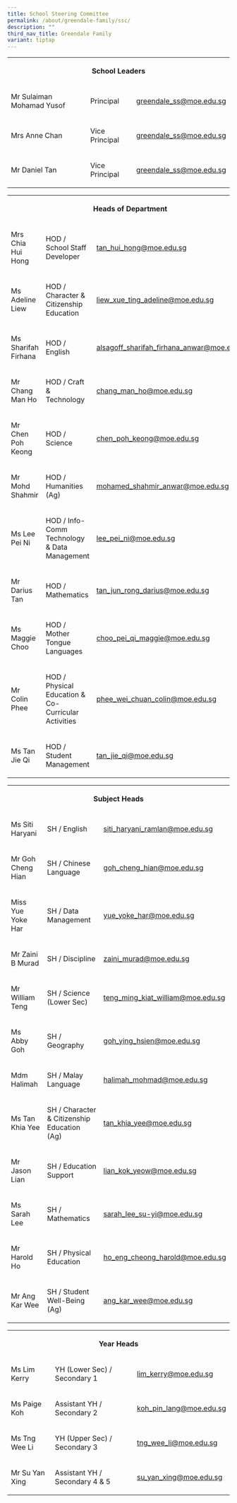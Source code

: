 ```yaml
---
title: School Steering Committee
permalink: /about/greendale-family/ssc/
description: ""
third_nav_title: Greendale Family
variant: tiptap
---
```

<table style="minWidth: 75px">
<colgroup>
<col>
<col>
<col>
</colgroup>
<tbody>
<tr>
<th rowspan="1" colspan="3">
<p>School Leaders</p>
</th>
</tr>
<tr>
<td rowspan="1" colspan="1">
<p>Mr Sulaiman Mohamad Yusof</p>
</td>
<td rowspan="1" colspan="1">
<p>Principal</p>
</td>
<td rowspan="1" colspan="1">
<p><a href="mailto:greendale_ss@moe.edu.sg" rel="noopener noreferrer nofollow" target="_blank">greendale_ss@moe.edu.sg</a>
</p>
</td>
</tr>
<tr>
<td rowspan="1" colspan="1">
<p>Mrs Anne Chan</p>
</td>
<td rowspan="1" colspan="1">
<p>Vice Principal</p>
</td>
<td rowspan="1" colspan="1">
<p><a href="mailto:greendale_ss@moe.edu.sg" rel="noopener noreferrer nofollow" target="_blank">greendale_ss@moe.edu.sg</a>
</p>
</td>
</tr>
<tr>
<td rowspan="1" colspan="1">
<p>Mr Daniel Tan</p>
</td>
<td rowspan="1" colspan="1">
<p>Vice Principal</p>
</td>
<td rowspan="1" colspan="1">
<p><a href="mailto:greendale_ss@moe.edu.sg" rel="noopener noreferrer nofollow" target="_blank">greendale_ss@moe.edu.sg</a>
</p>
</td>
</tr>
</tbody>
</table>
<table style="minWidth: 75px">
<colgroup>
<col>
<col>
<col>
</colgroup>
<tbody>
<tr>
<th rowspan="1" colspan="3">
<p>Heads of Department</p>
</th>
</tr>
<tr>
<td rowspan="1" colspan="1">
<p>Mrs Chia Hui Hong</p>
</td>
<td rowspan="1" colspan="1">
<p>HOD / School Staff Developer</p>
</td>
<td rowspan="1" colspan="1">
<p><a href="mailto:tan_hui_hong@moe.edu.sg" rel="noopener noreferrer nofollow" target="_blank">tan_hui_hong@moe.edu.sg</a>
</p>
</td>
</tr>
<tr>
<td rowspan="1" colspan="1">
<p>Ms Adeline Liew</p>
</td>
<td rowspan="1" colspan="1">
<p>HOD / Character &amp; Citizenship Education</p>
</td>
<td rowspan="1" colspan="1">
<p><a href="mailto:liew_xue_ting_adeline@moe.edu.sg" rel="noopener noreferrer nofollow" target="_blank">liew_xue_ting_adeline@moe.edu.sg</a>
</p>
</td>
</tr>
<tr>
<td rowspan="1" colspan="1">
<p>Ms Sharifah Firhana</p>
</td>
<td rowspan="1" colspan="1">
<p>HOD / English</p>
</td>
<td rowspan="1" colspan="1">
<p><a href="mailto:alsagoff_sharifah_firhana_anwar@moe.edu.sg" rel="noopener noreferrer nofollow" target="_blank">alsagoff_sharifah_firhana_anwar@moe.edu.sg</a>
</p>
</td>
</tr>
<tr>
<td rowspan="1" colspan="1">
<p>Mr Chang Man Ho</p>
</td>
<td rowspan="1" colspan="1">
<p>HOD / Craft &amp; Technology</p>
</td>
<td rowspan="1" colspan="1">
<p><a href="mailto:chang_man_ho@moe.edu.sg" rel="noopener noreferrer nofollow" target="_blank">chang_man_ho@moe.edu.sg</a>
</p>
</td>
</tr>
<tr>
<td rowspan="1" colspan="1">
<p>Mr Chen Poh Keong</p>
</td>
<td rowspan="1" colspan="1">
<p>HOD / Science</p>
</td>
<td rowspan="1" colspan="1">
<p><a href="mailto:chen_poh_keong@moe.edu.sg" rel="noopener noreferrer nofollow" target="_blank">chen_poh_keong@moe.edu.sg</a>
</p>
</td>
</tr>
<tr>
<td rowspan="1" colspan="1">
<p>Mr Mohd Shahmir</p>
</td>
<td rowspan="1" colspan="1">
<p>HOD / Humanities (Ag)</p>
</td>
<td rowspan="1" colspan="1">
<p><a href="mailto:mohamed_shahmir_anwar@moe.edu.sg" rel="noopener noreferrer nofollow" target="_blank">mohamed_shahmir_anwar@moe.edu.sg</a>
</p>
</td>
</tr>
<tr>
<td rowspan="1" colspan="1">
<p>Ms Lee Pei Ni</p>
</td>
<td rowspan="1" colspan="1">
<p>HOD / Info-Comm Technology &amp; Data Management</p>
</td>
<td rowspan="1" colspan="1">
<p><a href="mailto:lee_pei_ni@moe.edu.sg" rel="noopener noreferrer nofollow" target="_blank">lee_pei_ni@moe.edu.sg</a>
</p>
</td>
</tr>
<tr>
<td rowspan="1" colspan="1">
<p>Mr Darius Tan</p>
</td>
<td rowspan="1" colspan="1">
<p>HOD / Mathematics</p>
</td>
<td rowspan="1" colspan="1">
<p><a href="mailto:tan_jun_rong_darius@moe.edu.sg" rel="noopener noreferrer nofollow" target="_blank">tan_jun_rong_darius@moe.edu.sg</a>
</p>
</td>
</tr>
<tr>
<td rowspan="1" colspan="1">
<p>Ms Maggie Choo</p>
</td>
<td rowspan="1" colspan="1">
<p>HOD / Mother Tongue Languages</p>
</td>
<td rowspan="1" colspan="1">
<p><a href="mailto:choo_pei_qi_maggie@moe.edu.sg" rel="noopener noreferrer nofollow" target="_blank">choo_pei_qi_maggie@moe.edu.sg</a>
</p>
</td>
</tr>
<tr>
<td rowspan="1" colspan="1">
<p>Mr Colin Phee</p>
</td>
<td rowspan="1" colspan="1">
<p>HOD / Physical Education &amp; Co-Curricular Activities</p>
</td>
<td rowspan="1" colspan="1">
<p><a href="mailto:phee_wei_chuan_colin@moe.edu.sg" rel="noopener noreferrer nofollow" target="_blank">phee_wei_chuan_colin@moe.edu.sg</a>
</p>
</td>
</tr>
<tr>
<td rowspan="1" colspan="1">
<p>Ms Tan Jie Qi</p>
</td>
<td rowspan="1" colspan="1">
<p>HOD / Student Management</p>
</td>
<td rowspan="1" colspan="1">
<p><a href="mailto:tan_jie_qi@moe.edu.sg" rel="noopener noreferrer nofollow" target="_blank">tan_jie_qi@moe.edu.sg</a>
</p>
</td>
</tr>
</tbody>
</table>
<table style="minWidth: 75px">
<colgroup>
<col>
<col>
<col>
</colgroup>
<tbody>
<tr>
<th rowspan="1" colspan="3">
<p>Subject Heads</p>
</th>
</tr>
<tr>
<td rowspan="1" colspan="1">
<p>Ms Siti Haryani</p>
</td>
<td rowspan="1" colspan="1">
<p>SH / English</p>
</td>
<td rowspan="1" colspan="1">
<p><a href="mailto:siti_haryani_ramlan@moe.edu.sg" rel="noopener noreferrer nofollow" target="_blank">siti_haryani_ramlan@moe.edu.sg</a>
</p>
</td>
</tr>
<tr>
<td rowspan="1" colspan="1">
<p>Mr Goh Cheng Hian</p>
</td>
<td rowspan="1" colspan="1">
<p>SH / Chinese Language</p>
</td>
<td rowspan="1" colspan="1">
<p><a href="mailto:goh_cheng_hian@moe.edu.sg" rel="noopener noreferrer nofollow" target="_blank">goh_cheng_hian@moe.edu.sg</a>
</p>
</td>
</tr>
<tr>
<td rowspan="1" colspan="1">
<p>Miss Yue Yoke Har</p>
</td>
<td rowspan="1" colspan="1">
<p>SH / Data Management</p>
</td>
<td rowspan="1" colspan="1">
<p><a href="mailto:yue_yoke_har@moe.edu.sg" rel="noopener noreferrer nofollow" target="_blank">yue_yoke_har@moe.edu.sg</a>
</p>
</td>
</tr>
<tr>
<td rowspan="1" colspan="1">
<p>Mr Zaini B Murad</p>
</td>
<td rowspan="1" colspan="1">
<p>SH / Discipline</p>
</td>
<td rowspan="1" colspan="1">
<p><a href="mailto:zaini_murad@moe.edu.sg" rel="noopener noreferrer nofollow" target="_blank">zaini_murad@moe.edu.sg</a>
</p>
</td>
</tr>
<tr>
<td rowspan="1" colspan="1">
<p>Mr William Teng</p>
</td>
<td rowspan="1" colspan="1">
<p>SH / Science (Lower Sec)</p>
</td>
<td rowspan="1" colspan="1">
<p><a href="mailto:teng_ming_kiat_william@moe.edu.sg" rel="noopener noreferrer nofollow" target="_blank">teng_ming_kiat_william@moe.edu.sg</a>
</p>
</td>
</tr>
<tr>
<td rowspan="1" colspan="1">
<p>Ms Abby Goh</p>
</td>
<td rowspan="1" colspan="1">
<p>SH / Geography</p>
</td>
<td rowspan="1" colspan="1">
<p><a href="mailto:goh_ying_hsien@moe.edu.sg" rel="noopener noreferrer nofollow" target="_blank">goh_ying_hsien@moe.edu.sg</a>
</p>
</td>
</tr>
<tr>
<td rowspan="1" colspan="1">
<p>Mdm Halimah</p>
</td>
<td rowspan="1" colspan="1">
<p>SH / Malay Language</p>
</td>
<td rowspan="1" colspan="1">
<p><a href="mailto:halimah_mohmad@moe.edu.sg" rel="noopener noreferrer nofollow" target="_blank">halimah_mohmad@moe.edu.sg</a>
</p>
</td>
</tr>
<tr>
<td rowspan="1" colspan="1">
<p>Ms Tan Khia Yee</p>
</td>
<td rowspan="1" colspan="1">
<p>SH / Character &amp; Citizenship Education (Ag)</p>
</td>
<td rowspan="1" colspan="1">
<p><a href="mailto:tan_khia_yee@moe.edu.sg" rel="noopener noreferrer nofollow" target="_blank">tan_khia_yee@moe.edu.sg</a>
</p>
</td>
</tr>
<tr>
<td rowspan="1" colspan="1">
<p>Mr Jason Lian</p>
</td>
<td rowspan="1" colspan="1">
<p>SH / Education Support</p>
</td>
<td rowspan="1" colspan="1">
<p><a href="mailto:lian_kok_yeow@moe.edu.sg" rel="noopener noreferrer nofollow" target="_blank">lian_kok_yeow@moe.edu.sg</a>
</p>
</td>
</tr>
<tr>
<td rowspan="1" colspan="1">
<p>Ms Sarah Lee</p>
</td>
<td rowspan="1" colspan="1">
<p>SH / Mathematics</p>
</td>
<td rowspan="1" colspan="1">
<p><a href="mailto:sarah_lee_su-yi@moe.edu.sg" rel="noopener noreferrer nofollow" target="_blank">sarah_lee_su-yi@moe.edu.sg</a>
</p>
</td>
</tr>
<tr>
<td rowspan="1" colspan="1">
<p>Mr Harold Ho</p>
</td>
<td rowspan="1" colspan="1">
<p>SH / Physical Education</p>
</td>
<td rowspan="1" colspan="1">
<p><a href="mailto:ho_eng_cheong_harold@moe.edu.sg" rel="noopener noreferrer nofollow" target="_blank">ho_eng_cheong_harold@moe.edu.sg</a>
</p>
</td>
</tr>
<tr>
<td rowspan="1" colspan="1">
<p>Mr Ang Kar Wee</p>
</td>
<td rowspan="1" colspan="1">
<p>SH / Student Well-Being (Ag)</p>
</td>
<td rowspan="1" colspan="1">
<p><a href="mailto:ang_kar_wee@moe.edu.sg" rel="noopener noreferrer nofollow" target="_blank">ang_kar_wee@moe.edu.sg</a>
</p>
</td>
</tr>
</tbody>
</table>
<table style="minWidth: 75px">
<colgroup>
<col>
<col>
<col>
</colgroup>
<tbody>
<tr>
<th rowspan="1" colspan="3">
<p>Year Heads</p>
</th>
</tr>
<tr>
<td rowspan="1" colspan="1">
<p>Ms Lim Kerry</p>
</td>
<td rowspan="1" colspan="1">
<p>YH (Lower Sec) / Secondary 1</p>
</td>
<td rowspan="1" colspan="1">
<p><a href="mailto:lim_kerry@moe.edu.sg" rel="noopener noreferrer nofollow" target="_blank">lim_kerry@moe.edu.sg</a>
</p>
</td>
</tr>
<tr>
<td rowspan="1" colspan="1">
<p>Ms Paige Koh</p>
</td>
<td rowspan="1" colspan="1">
<p>Assistant YH / Secondary 2</p>
</td>
<td rowspan="1" colspan="1">
<p><a href="mailto:koh_pin_lang@moe.edu.sg" rel="noopener noreferrer nofollow" target="_blank">koh_pin_lang@moe.edu.sg</a>
</p>
</td>
</tr>
<tr>
<td rowspan="1" colspan="1">
<p>Ms Tng Wee Li</p>
</td>
<td rowspan="1" colspan="1">
<p>YH (Upper Sec) / Secondary 3</p>
</td>
<td rowspan="1" colspan="1">
<p><a href="mailto:tng_wee_li@moe.edu.sg" rel="noopener noreferrer nofollow" target="_blank">tng_wee_li@moe.edu.sg</a>
</p>
</td>
</tr>
<tr>
<td rowspan="1" colspan="1">
<p>Mr Su Yan Xing</p>
</td>
<td rowspan="1" colspan="1">
<p>Assistant YH / Secondary 4 &amp; 5</p>
</td>
<td rowspan="1" colspan="1">
<p><a href="mailto:su_yan_xing@moe.edu.sg" rel="noopener noreferrer nofollow" target="_blank">su_yan_xing@moe.edu.sg</a>
</p>
</td>
</tr>
</tbody>
</table>
<p></p>